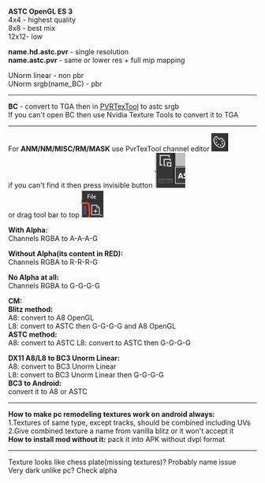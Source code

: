 **ASTC OpenGL ES 3**  
4x4 - highest  quality  
8x8 - best mix  
12x12-  low 

**name.hd.astc.pvr** - single resolution  
**name.astc.pvr** - same or lower res + full mip mapping  

UNorm linear - non pbr  
UNorm srgb(name_BC) - pbr  

-----------------------------  

**BC** - convert to TGA then in [PVRTexTool](https://developer.imaginationtech.com/solutions/) to astc srgb   
If you can't open BC then use Nvidia Texture Tools to convert it to TGA  

-----------------------------  

For **ANM/NM/MISC/RM/MASK**  use PvrTexTool channel editor ![image](images/channel_editor.png)  
if you can't find it then press invisible button ![image](images/scroll_invisible_button.png)  
or drag tool bar to top ![image](images/drag_button.png)  



**With Alpha:**  
    Channels RGBA to A-A-A-G  

**Without Alpha(its content in RED):**  
    Channels RGBA to R-R-R-G  

**No Alpha at all:**  
    Channels RGBA to G-G-G-G

**CM:**  
  **Blitz method:**  
    A8: convert to A8 OpenGL  
    L8: convert to ASTC then G-G-G-G and A8 OpenGL  
  **ASTC method:**  
    A8: convert to ASTC
    L8: convert to ASTC then G-G-G-G  

  **DX11 A8/L8 to BC3 Unorm Linear:**  
    A8: convert to  BC3 Unorm Linear  
    L8: convert to  BC3 Unorm Linear then G-G-G-G   
  **BC3 to Android:**  
    convert it to A8 or ASTC  


-----------------------------

**How to make pc remodeling textures work on android always:**  
1.Textures of same type, except tracks, should be combined including UVs  
2.Give combined texture a name from vanilla blitz or it won't accept it  
**How to install mod without it:** pack it into APK without dvpl format

-----------------------------

Texture looks like chess plate(missing textures)? Probably name issue  
Very dark unlike pc? Check alpha  
